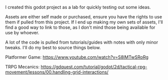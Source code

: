 I created this godot project as a lab for quickly testing out some ideas.

Assets are either self made or purchased, ensure you have the rights to use them if pulled from this project. If I end up making my own sets of assets, I'll find a good way to link to those, as I don't mind those being available for use by whoever.

A lot of the code is pulled from tutorials/guides with notes with only minor tweaks. I'll do my best to source things below.

Platformer Game: https://www.youtube.com/watch?v=S8lMTwSRoRg

TRPG Mecanics: https://gdquest.com/tutorial/godot/2d/tactical-rpg-movement/lessons/00.handling-grid-interactions/
